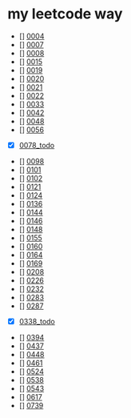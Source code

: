 # my leetcode way
 
- [] [0004](0004/)
- [] [0007](0007/)
- [] [0008](0008/)
- [] [0015](0015/)
- [] [0019](0019/)
- [] [0020](0020/)
- [] [0021](0021/)
- [] [0022](0022/)
- [] [0033](0033/)
- [] [0042](0042/)
- [] [0048](0048/)
- [] [0056](0056/)
- [X] [0078_todo]( 0078_todo/)
- [] [0098](0098/)
- [] [0101](0101/)
- [] [0102](0102/)
- [] [0121](0121/)
- [] [0124](0124/)
- [] [0136](0136/)
- [] [0144](0144/)
- [] [0146](0146/)
- [] [0148](0148/)
- [] [0155](0155/)
- [] [0160](0160/)
- [] [0164](0164/)
- [] [0169](0169/)
- [] [0208](0208/)
- [] [0226](0226/)
- [] [0232](0232/)
- [] [0283](0283/)
- [] [0287](0287/)
- [X] [0338_todo]( 0338_todo/)
- [] [0394](0394/)
- [] [0437](0437/)
- [] [0448](0448/)
- [] [0461](0461/)
- [] [0524](0524/)
- [] [0538](0538/)
- [] [0543](0543/)
- [] [0617](0617/)
- [] [0739](0739/)
